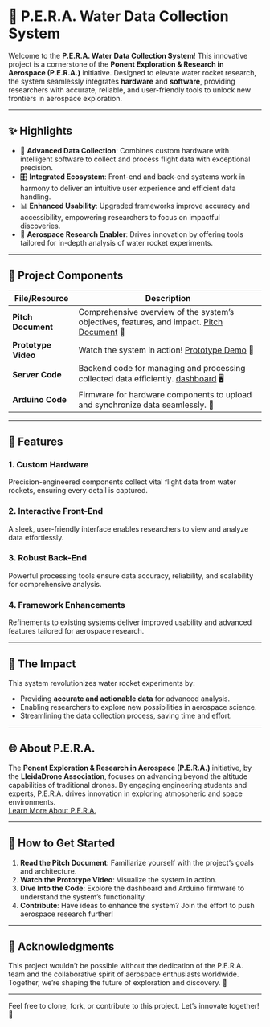 # 🌊 P.E.R.A. Water Data Collection System

Welcome to the **P.E.R.A. Water Data Collection System**! This innovative project is a cornerstone of the **Ponent Exploration & Research in Aerospace (P.E.R.A.)** initiative. Designed to elevate water rocket research, the system seamlessly integrates **hardware** and **software**, providing researchers with accurate, reliable, and user-friendly tools to unlock new frontiers in aerospace exploration.

---

## ✨ Highlights

- 🚀 **Advanced Data Collection**: Combines custom hardware with intelligent software to collect and process flight data with exceptional precision.  
- 🎛 **Integrated Ecosystem**: Front-end and back-end systems work in harmony to deliver an intuitive user experience and efficient data handling.  
- 📊 **Enhanced Usability**: Upgraded frameworks improve accuracy and accessibility, empowering researchers to focus on impactful discoveries.  
- 🌌 **Aerospace Research Enabler**: Drives innovation by offering tools tailored for in-depth analysis of water rocket experiments.

---

## 📂 Project Components

| File/Resource                      | Description                                                                                       |
|------------------------------------|---------------------------------------------------------------------------------------------------|
| **Pitch Document**     | Comprehensive overview of the system’s objectives, features, and impact. [Pitch Document](https://github.com/omairqazi29/pera/blob/main/P.E.R.A%20WATER%20DATA%20COLLECTION%20SYSTEM.pdf) 📄                        |
| **Prototype Video**    | Watch the system in action! [Prototype Demo](https://1drv.ms/v/s!AsvVMX2LdYhb5TuH7gExwOoEX1vN?e=kl0cUP) 🎥 |
| **Server Code**        | Backend code for managing and processing collected data efficiently. [dashboard](https://github.com/omairqazi29/pera/tree/main/dashboard) 🖥️                             |
| **Arduino Code**       | Firmware for hardware components to upload and synchronize data seamlessly. 🤖                    |

---

## 🎨 Features

### 1. **Custom Hardware**
Precision-engineered components collect vital flight data from water rockets, ensuring every detail is captured.

### 2. **Interactive Front-End**
A sleek, user-friendly interface enables researchers to view and analyze data effortlessly.

### 3. **Robust Back-End**
Powerful processing tools ensure data accuracy, reliability, and scalability for comprehensive analysis.

### 4. **Framework Enhancements**
Refinements to existing systems deliver improved usability and advanced features tailored for aerospace research.

---

## 🚀 The Impact

This system revolutionizes water rocket experiments by:

- Providing **accurate and actionable data** for advanced analysis.  
- Enabling researchers to explore new possibilities in aerospace science.  
- Streamlining the data collection process, saving time and effort.

---

## 🌐 About P.E.R.A.

The **Ponent Exploration & Research in Aerospace (P.E.R.A.)** initiative, by the **LleidaDrone Association**, focuses on advancing beyond the altitude capabilities of traditional drones. By engaging engineering students and experts, P.E.R.A. drives innovation in exploring atmospheric and space environments.  
[Learn More About P.E.R.A.](https://www.liquidgalaxy.eu/2019/09/pera-ponent-exploration-and-research-in.html?utm_source=chatgpt)

---

## 📜 How to Get Started

1. **Read the Pitch Document**: Familiarize yourself with the project’s goals and architecture.  
2. **Watch the Prototype Video**: Visualize the system in action.  
3. **Dive Into the Code**: Explore the dashboard and Arduino firmware to understand the system’s functionality.  
4. **Contribute**: Have ideas to enhance the system? Join the effort to push aerospace research further!

---

## 🤝 Acknowledgments

This project wouldn’t be possible without the dedication of the P.E.R.A. team and the collaborative spirit of aerospace enthusiasts worldwide. Together, we’re shaping the future of exploration and discovery. 🌟

---

Feel free to clone, fork, or contribute to this project. Let’s innovate together! 🚀
